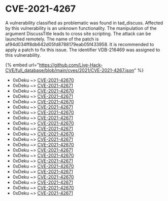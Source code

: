 # CVE-2021-4267

A vulnerability classified as problematic was found in tad_discuss. Affected by this vulnerability is an unknown functionality. The manipulation of the argument DiscussTitle leads to cross site scripting. The attack can be launched remotely. The name of the patch is af94d034ff8db642d05fd8788179eab05f433958. It is recommended to apply a patch to fix this issue. The identifier VDB-216469 was assigned to this vulnerability.

{% embed url="https://github.com/Live-Hack-CVE/full_database/blob/main/cves/2021/CVE-2021-4267.json" %}


* 0xDeku ~> [CVE-2021-42670](https://www.alice-snow.ru/2021/database/cve-2021-4267/cve-2021-42670-0xdeku)
* 0xDeku ~> [CVE-2021-42671](https://www.alice-snow.ru/2021/database/cve-2021-4267/cve-2021-42671-0xdeku)
* 0xDeku ~> [CVE-2021-42670](https://www.alice-snow.ru/2021/database/cve-2021-4267/cve-2021-42670-0xdeku)
* 0xDeku ~> [CVE-2021-42671](https://www.alice-snow.ru/2021/database/cve-2021-4267/cve-2021-42671-0xdeku)
* 0xDeku ~> [CVE-2021-42670](https://www.alice-snow.ru/2021/database/cve-2021-4267/cve-2021-42670-0xdeku)
* 0xDeku ~> [CVE-2021-42671](https://www.alice-snow.ru/2021/database/cve-2021-4267/cve-2021-42671-0xdeku)
* 0xDeku ~> [CVE-2021-42670](https://www.alice-snow.ru/2021/database/cve-2021-4267/cve-2021-42670-0xdeku)
* 0xDeku ~> [CVE-2021-42671](https://www.alice-snow.ru/2021/database/cve-2021-4267/cve-2021-42671-0xdeku)
* 0xDeku ~> [CVE-2021-42670](https://www.alice-snow.ru/2021/database/cve-2021-4267/cve-2021-42670-0xdeku)
* 0xDeku ~> [CVE-2021-42671](https://www.alice-snow.ru/2021/database/cve-2021-4267/cve-2021-42671-0xdeku)
* 0xDeku ~> [CVE-2021-42670](https://www.alice-snow.ru/2021/database/cve-2021-4267/cve-2021-42670-0xdeku)
* 0xDeku ~> [CVE-2021-42671](https://www.alice-snow.ru/2021/database/cve-2021-4267/cve-2021-42671-0xdeku)
* 0xDeku ~> [CVE-2021-42670](https://www.alice-snow.ru/2021/database/cve-2021-4267/cve-2021-42670-0xdeku)
* 0xDeku ~> [CVE-2021-42671](https://www.alice-snow.ru/2021/database/cve-2021-4267/cve-2021-42671-0xdeku)
* 0xDeku ~> [CVE-2021-42670](https://www.alice-snow.ru/2021/database/cve-2021-4267/cve-2021-42670-0xdeku)
* 0xDeku ~> [CVE-2021-42671](https://www.alice-snow.ru/2021/database/cve-2021-4267/cve-2021-42671-0xdeku)
* 0xDeku ~> [CVE-2021-42670](https://www.alice-snow.ru/2021/database/cve-2021-4267/cve-2021-42670-0xdeku)
* 0xDeku ~> [CVE-2021-42671](https://www.alice-snow.ru/2021/database/cve-2021-4267/cve-2021-42671-0xdeku)
* 0xDeku ~> [CVE-2021-42670](https://www.alice-snow.ru/2021/database/cve-2021-4267/cve-2021-42670-0xdeku)
* 0xDeku ~> [CVE-2021-42671](https://www.alice-snow.ru/2021/database/cve-2021-4267/cve-2021-42671-0xdeku)
* 0xDeku ~> [CVE-2021-42670](https://www.alice-snow.ru/2021/database/cve-2021-4267/cve-2021-42670-0xdeku)
* 0xDeku ~> [CVE-2021-42671](https://www.alice-snow.ru/2021/database/cve-2021-4267/cve-2021-42671-0xdeku)